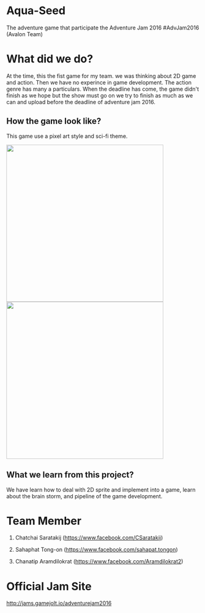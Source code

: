 # Aqua-Seed
The adventure game that participate the Adventure Jam 2016 #AdvJam2016 (Avalon Team)

# What did we do?
At the time, this the fist game for my team. we was thinking about 2D game and action. Then we have no experince in game development. 
The action genre has many a particulars. When the deadline has come, the game didn't finish as we hope but the show must go on we try to 
finish as much as we can and upload before the deadline of adventure jam 2016.

## How the game look like?

This game use a pixel art style and sci-fi theme.

<p float="left">
    <img src="https://github.com/Sahapat/Aqua-Seed/blob/master/Sceenshots/Game.PNG" width="410" height"500">
    <img src="https://github.com/Sahapat/Aqua-Seed/blob/master/Sceenshots/GamePlay.gif" width="410"height"500">
</p>

## What we learn from this project?

We have learn how to deal with 2D sprite and implement into a game, learn about the brain storm, and pipeline of the game development.

# Team Member
1) Chatchai Saratakij
(https://www.facebook.com/CSaratakij)

2) Sahaphat Tong-on
(https://www.facebook.com/sahapat.tongon)

3) Chanatip Aramdilokrat
(https://www.facebook.com/Aramdilokrat2)

# Official Jam Site
http://jams.gamejolt.io/adventurejam2016
